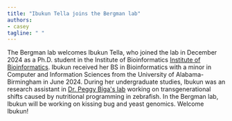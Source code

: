```yaml
---
title: "Ibukun Tella joins the Bergman lab"
authors:
- casey
tagline: " "
---
```

The Bergman lab welcomes Ibukun Tella, who joined the lab in December 2024 as a Ph.D. student in the Institute of Bioinformatics [Institute of Bioinformatics](https://iob.uga.edu/). Ibukun received her BS in Bioinformatics with a minor in Computer and Information Sciences from the University of Alabama-Birmingham in June 2024. During her undergraduate studies, Ibukun was an research assistant in [Dr. Peggy Biga's lab](https://www.uab.edu/cas/biology/people/faculty/peggy-biga) working on transgenerational shifts caused by nutritional programming in zebrafish. In the Bergman lab, Ibukun will be working on kissing bug and yeast genomics. Welcome Ibukun!